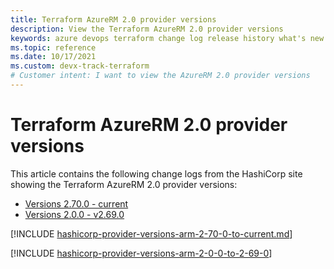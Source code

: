 ```yaml
---
title: Terraform AzureRM 2.0 provider versions 
description: View the Terraform AzureRM 2.0 provider versions 
keywords: azure devops terraform change log release history what's new
ms.topic: reference
ms.date: 10/17/2021
ms.custom: devx-track-terraform
# Customer intent: I want to view the AzureRM 2.0 provider versions 
---
```


# Terraform AzureRM 2.0 provider versions

This article contains the following change logs from the HashiCorp site showing the Terraform AzureRM 2.0 provider versions:

- [Versions 2.70.0 - current](https://github.com/hashicorp/terraform-provider-azurerm/blob/main/CHANGELOG.md)
- [Versions 2.0.0 - v2.69.0](https://github.com/hashicorp/terraform-provider-azurerm/blob/main/CHANGELOG-v2.md)

[!INCLUDE [hashicorp-provider-versions-arm-2-70-0-to-current.md](includes/hashicorp-provider-versions-arm-2-70-0-to-current.md)]

[!INCLUDE [hashicorp-provider-versions-arm-2-0-0-to-2-69-0](includes/hashicorp-provider-versions-arm-2-0-0-to-2-69-0)]
